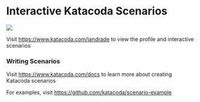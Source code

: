 # Interactive Katacoda Scenarios

[![](http://shields.katacoda.com/katacoda/jandrade/count.svg)](https://www.katacoda.com/jandrade "Get your profile on Katacoda.com")

Visit https://www.katacoda.com/jandrade to view the profile and interactive scenarios

### Writing Scenarios
Visit https://www.katacoda.com/docs to learn more about creating Katacoda scenarios

For examples, visit https://github.com/katacoda/scenario-example
